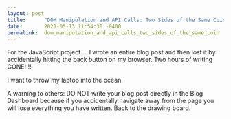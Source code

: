```yaml
---
layout: post
title:      "DOM Manipulation and API Calls: Two Sides of the Same Coin"
date:       2021-05-13 11:54:30 -0400
permalink:  dom_manipulation_and_api_calls_two_sides_of_the_same_coin
---
```



For the JavaScript project.... I wrote an entire blog post and then lost it by accidentally hitting the back button on my browser.  Two hours of writing GONE!!!!

I want to throw my laptop into the ocean.

A warning to others:  DO NOT write your blog post directly in the Blog Dashboard because if you accidentally navigate away from the page you will lose everything you have written.   Back to the drawing board.
